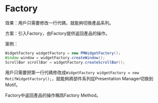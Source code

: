 # Factory

效果：用戶只需要修改一行代碼，就能夠切換產品系列。

方案：引入Factory，由Factory提供返回產品的操作。

案例：

```Java
WidgetFactory widgetFactory = new PMWidgetFactory();
Window window = widgetFactory.createWindow();
ScrollBar scrollBar = widgetFactory.createScrollBar();
```

用戶只需要把第一行代碼修改成`WidgetFactory widgetFactory = new MotifWidgetFactory();`，就能夠將部件系列從Presentation Manager切換到Motif。

Factory中返回產品的操作稱爲Factory Method。
